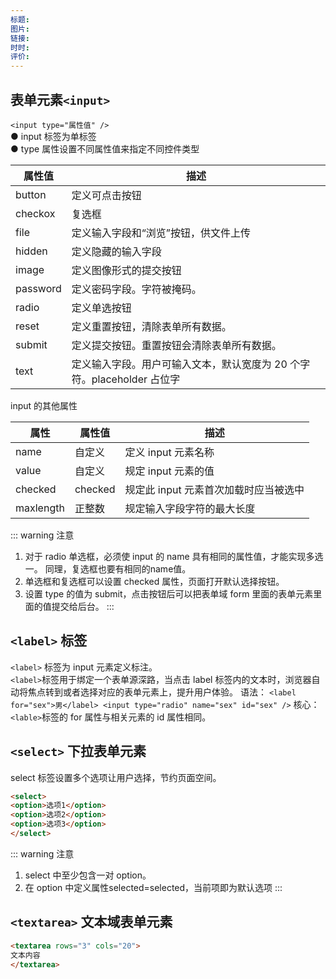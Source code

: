 ```yaml
---
标题: 
图片: 
链接: 
时时: 
评价:
---
```


## 表单元素`<input>`

`<input type="属性值" />`  
● input 标签为单标签  
● type 属性设置不同属性值来指定不同控件类型  

| **属性值** | **描述** |
| --- | --- |
| button | 定义可点击按钮 |
| checkox | 复选框 |
| file | 定义输入字段和“浏览”按钮，供文件上传 |
| hidden | 定义隐藏的输入字段 |
| image | 定义图像形式的提交按钮 |
| password | 定义密码字段。字符被掩码。 |
| radio | 定义单选按钮 |
| reset | 定义重置按钮，清除表单所有数据。 |
| submit | 定义提交按钮。重置按钮会清除表单所有数据。 |
| text | 定义输入字段。用户可输入文本，默认宽度为 20 个字符。placeholder 占位字 |

input 的其他属性  

| **属性** | **属性值** | **描述** |  
| --- | --- | --- |
| name | 自定义 | 定义 input 元素名称 |
| value | 自定义 | 规定 input 元素的值 |
| checked | checked | 规定此 input 元素首次加载时应当被选中 |
| maxlength | 正整数 | 规定输入字段字符的最大长度 |

::: warning  注意

1. 对于 radio 单选框，必须使 input 的 name 具有相同的属性值，才能实现多选一。 同理，复选框也要有相同的name值。
2. 单选框和复选框可以设置 checked 属性，页面打开默认选择按钮。
3. 设置 type 的值为 submit，点击按钮后可以把表单域 form 里面的表单元素里面的值提交给后台。
:::

## `<label>` 标签

`<label>` 标签为 input 元素定义标注。  
`<label>`标签用于绑定一个表单源深路，当点击 label 标签内的文本时，浏览器自动将焦点转到或者选择对应的表单元素上，提升用户体验。
语法：
`<label for="sex">男</label> <input type="radio" name="sex" id="sex" />`
核心：`<lable>`标签的 for 属性与相关元素的 id 属性相同。

## `<select>`   下拉表单元素

select 标签设置多个选项让用户选择，节约页面空间。  

```html
<select>     
<option>选项1</option>     
<option>选项2</option>     
<option>选项3</option> 
</select>
```

::: warning 注意

1. select 中至少包含一对 option。
2. 在 option 中定义属性selected=selected，当前项即为默认选项
:::

## `<textarea>` 文本域表单元素

```html
<textarea rows="3" cols="20">     
文本内容 
</textarea>
```
